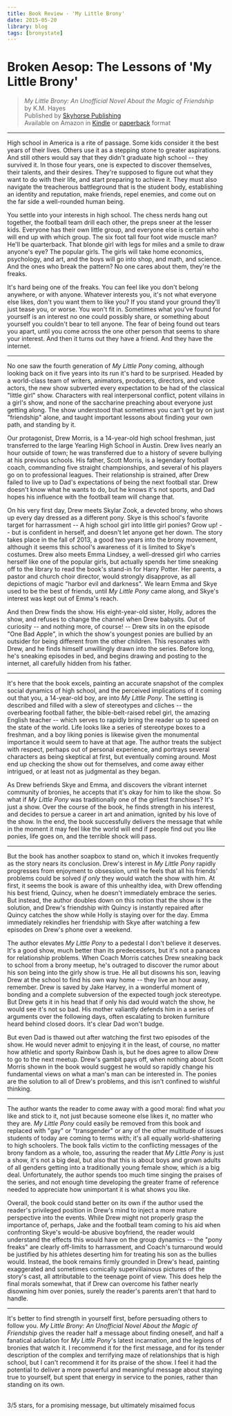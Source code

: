 ```yaml
---
title: Book Review - 'My Little Brony'
date: 2015-05-20
library: blog
tags: [bronystate]
---
```


[skyhorse]: http://www.skyhorsepublishing.com/book/?GCOI=60239100481370&
[amz-kindle]: http://www.amazon.com/My-Little-Brony-Unofficial-Friendship-ebook/dp/B00XTB2KUU/
[amz-paperback]: http://www.amazon.com/My-Little-Brony-Unofficial-Friendship/dp/1634506766/

# Broken Aesop: The Lessons of 'My Little Brony'

> *My Little Brony: An Unofficial Novel About the Magic of Friendship*  
> by K.M. Hayes  
> Published by [Skyhorse Publishing][skyhorse]  
> Available on Amazon in [Kindle][amz-kindle] or [paperback][amz-paperback] format

-----

High school in America is a rite of passage. Some kids consider it the best
years of their lives. Others use it as a stepping stone to greater
aspirations. And still others would say that they didn't graduate high
school -- they survived it. In those four years, one is expected to
discover themselves, their talents, and their desires. They're supposed to
figure out what they want to do with their life, and start preparing to
achieve it. They must also navigate the treacherous battleground that is
the student body, establishing an identity and reputation, make friends,
repel enemies, and come out on the far side a well-rounded human being.

You settle into your interests in high school. The chess nerds hang out
together, the football team drill each other, the preps sneer at the lesser
kids. Everyone has their own little group, and everyone else is certain who
will end up with which group. The six foot tall four foot wide muscle man?
He'll be quarterback. That blonde girl with legs for miles and a smile to
draw anyone's eye? The popular girls. The girls will take home economics,
psychology, and art, and the boys will go into shop, and math, and science.
And the ones who break the pattern? No one cares about them, they're the
freaks.

It's hard being one of the freaks. You can feel like you don't belong
anywhere, or with anyone. Whatever interests you, it's not what everyone
else likes, don't you want them to like you? If you stand your ground
they'll just tease you, or worse. You won't fit in. Sometimes what you've
found for yourself is an interest no one could possibly share, or something
about yourself you couldn't bear to tell anyone. The fear of being found
out tears you apart, until you come across the one other person that seems
to share your interest. And then it turns out they have a friend. And they
have the internet.

-----

No one saw the fourth generation of *My Little Pony* coming, although
looking back on it five years into its run it's hard to be surprised.
Headed by a world-class team of writers, animators, producers, directors,
and voice actors, the new show subverted every expectation to be had of the
classical "little girl" show. Characters with real interpersonal conflict,
potent villains in a girl's show, and none of the saccharine preaching
about everyone just getting along. The show understood that sometimes you
can't get by on just "friendship" alone, and taught important lessons about
finding your own path, and standing by it.

Our protagonist, Drew Morris, is a 14-year-old high school freshman, just
transferred to the large Yearling High School in Austin. Drew lives nearly
an hour outside of town; he was transferred due to a history of severe
bullying at his previous schools. His father, Scott Morris, is a legendary
football coach, commanding five straight championships, and several of his
players go on to professional leagues. Their relationship is strained,
after Drew failed to live up to Dad's expectations of being the next
football star. Drew doesn't know what he wants to do, but he knows it's not
sports, and Dad hopes his influence with the football team will change
that.

On his very first day, Drew meets Skylar Zook, a devoted brony, who shows
up every day dressed as a different pony. Skye is this school's favorite
target for harrassment -- A high school girl into little girl ponies? Grow
up! -- but is confident in herself, and doesn't let anyone get her down.
The story takes place in the fall of 2013, a good two years into the brony
movement, although it seems this school's awareness of it is limited to
Skye's costumes. Drew also meets Emma Lindsey, a well-dressed girl who
carries herself like one of the popular girls, but actually spends her time
sneaking off to the library to read the book's stand-in for Harry Potter.
Her parents, a pastor and church choir director, would strongly disapprove,
as all depictions of magic "harbor evil and darkness". We learn Emma and
Skye used to be the best of friends, until *My Little Pony* came along, and
Skye's interest was kept out of Emma's reach.

And then Drew finds the show. His eight-year-old sister, Holly, adores the
show, and refuses to change the channel when Drew babysits. Out of
curiosity -- and nothing more, of course! -- Drew sits in on the episode
"One Bad Apple", in which the show's youngest ponies are bullied by an
outsider for being different from the other children. This resonates with
Drew, and he finds himself unwillingly drawn into the series. Before long,
he's sneaking episodes in bed, and begins drawing and posting to the
internet, all carefully hidden from his father.

-----

It's here that the book excels, painting an accurate snapshot of the
complex social dynamics of high school, and the perceived implications of
it coming out that you, a 14-year-old boy, are into *My Little Pony*. The
setting is described and filled with a slew of stereotypes and cliches --
the overbearing football father, the bible-belt-raised rebel girl, the
amazing English teacher -- which serves to rapidly bring the reader up to
speed on the state of the world. Life looks like a series of stereotype
boxes to a freshman, and a boy liking ponies is likewise given the
monumental importance it would seem to have at that age. The author treats
the subject with respect, perhaps out of personal experience, and portrays
several characters as being skeptical at first, but eventually coming
around. Most end up checking the show out for themselves, and come away
either intrigued, or at least not as judgmental as they began.

As Drew befriends Skye and Emma, and discovers the vibrant internet
community of bronies, he accepts that it's okay for him to like the show.
So what if *My Little Pony* was traditionally one of the girliest
franchises? It's just a show. Over the course of the book, he finds
strength in his interest, and decides to persue a career in art and
animation, ignited by his love of the show. In the end, the book
successfully delivers the message that while in the moment it may feel like
the world will end if people find out you like ponies, life goes on, and
the terrible shock will pass. 

-----

But the book has another soapbox to stand on, which it invokes frequently
as the story nears its conclusion. Drew's interest in *My Little Pony*
rapidly progresses from enjoyment to obsession, until he feels that all his
friends' problems could be solved *if only* they would watch the show with
him. At first, it seems the book is aware of this unhealthy idea, with Drew
offending his best friend, Quincy, when he doesn't immediately embrace the
series. But instead, the author doubles down on this notion that the show
is the solution, and Drew's friendship with Quincy is instantly repaired
after Quincy catches the show while Holly is staying over for the day. Emma
immediately rekindles her friendship with Skye after watching a few
episodes on Drew's phone over a weekend.

The author elevates *My Little Pony* to a pedestal I don't believe it
deserves. It's a good show, much better than its predecessors, but it's
not a panacea for relationship problems. When Coach Morris catches Drew
sneaking back to school from a brony meetup, he's outraged to discover the
rumor about his son being into the girly show is true. He all but disowns
his son, leaving Drew at the school to find his own way home -- they live
an hour away, remember. Drew is saved by Jake Harvey, in a wonderful moment
of bonding and a complete subversion of the expected tough jock stereotype.
But Drew gets it in his head that if only his dad would watch the show, he
would see it's not so bad. His mother valiantly defends him in a series of
arguments over the following days, often escalating to broken furniture
heard behind closed doors. It's clear Dad won't budge.

But even Dad is thawed out after watching the first two episodes of the
show. He would never admit to enjoying it in the least, of course, no
matter how athletic and sporty Rainbow Dash is, but he does agree to allow
Drew to go to the next meetup. Drew's gambit pays off, when nothing about
Scott Morris shown in the book would suggest he would so rapidly change his
fundamental views on what a man's man can be interested in. The ponies are
the solution to all of Drew's problems, and this isn't confined to wishful
thinking.

-----

The author wants the reader to come away with a good moral: find what *you*
like and stick to it, not just because someone else likes it, no matter who
they are. *My Little Pony* could easily be removed from this book and
replaced with "gay" or "transgender" or any of the other multitude of
issues students of today are coming to terms with; it's all equally
world-shattering to high schoolers. The book falls victim to the
conflicting messages of the brony fandom as a whole, too, assuring the
reader that *My Little Pony* is just a show, it's not a big deal, but also
that this is about boys and grown adults of all genders getting into a
traditionally young female show, which *is* a big deal. Unfortunately, the
author spends too much time singing the praises of the series, and not
enough time developing the greater frame of reference needed to appreciate
how unimportant it is what shows you like.

Overall, the book could stand better on its own if the author used the
reader's privileged position in Drew's mind to inject a more mature
perspective into the events. While Drew might not properly grasp the
importance of, perhaps, Jake and the football team coming to his aid when
confronting Skye's would-be abusive boyfriend, the reader would understand
the effects this would have on the group dynamics -- the "pony freaks" are
clearly off-limits to harrassment, and Coach's turnaround would be
justified by his athletes deserting him for treating his son as the bullies
would. Instead, the book remains firmly grounded in Drew's head, painting
exaggerated and sometimes comically supervillainous pictures of the story's
cast, all attributable to the teenage point of view. This does help the
final morals somewhat, that if Drew can overcome his father nearly
disowning him over ponies, surely the reader's parents aren't that hard to
handle.

-----

It's better to find strength in yourself first, before persuading others to
follow you. *My Little Brony: An Unofficial Novel About the Magic of
Friendship* gives the reader half a message about finding oneself, and half
a fanatical adulation for *My Little Pony*'s latest incarnation, and the
legions of bronies that watch it. I recommend it for the first message, and
for its tender description of the complex and terrifying maze of
relationships that is high school, but I can't recommend it for its praise
of the show. I feel it had the potential to deliver a more powerful and
meaningful message about staying true to yourself, but spent that energy in
service to the ponies, rather than standing on its own.

<i class="fa fa-star"></i> <i class="fa fa-star"></i> <i class="fa fa-star"></i> <i class="fa fa-star-o"></i> <i class="fa fa-star-o"></i>  
3/5 stars, for a promising message, but ultimately misaimed focus













